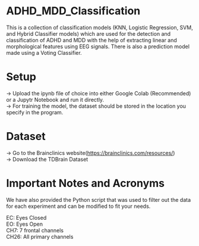 # ADHD_MDD_Classification
This is a collection of classification models (KNN, Logistic Regression, SVM, and Hybrid Classifier models) which are used for the detection and classification of ADHD and MDD with the help of extracting linear and morphological features using EEG signals.
There is also a prediction model made using a Voting Classifier.

# Setup 

-> Upload the ipynb file of choice into either Google Colab (Recommended) or a Jupytr Notebook and run it directly. <br>
-> For training the model, the dataset should be stored in the location you specify in the program.

# Dataset
-> Go to the Brainclinics website(https://brainclinics.com/resources/) <br>
-> Download the TDBrain Dataset 

# Important Notes and Acronyms
We have also provided the Python script that was used to filter out the data for each experiment and can be modified to fit your needs. <br>

EC: Eyes Closed <br>
EO: Eyes Open  <br>
CH7: 7 frontal channels <br>
CH26: All primary channels <br>
